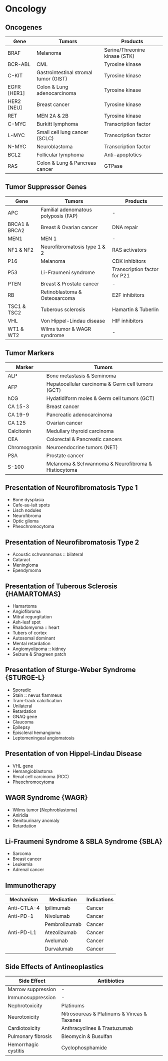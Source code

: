 # Oncology

## Oncogenes

|Gene|Tumors|Products|
|-|-|-|
|BRAF|Melanoma|Serine/Threonine kinase (STK)|
|BCR-ABL|CML|Tyrosine kinase|
|C-KIT|Gastrointestinal stromal tumor (GIST)|Tyrosine kinase|
|EGFR [HER1]|Colon & Lung adenocarcinoma|Tyrosine kinase|
|HER2 [NEU]|Breast cancer|Tyrosine kinase|
|RET|MEN 2A & 2B|Tyrosine kinase|
|C-MYC|Burkitt lymphoma|Transcription factor|
|L-MYC|Small cell lung cancer (SCLC)|Transcription factor|
|N-MYC|Neuroblastoma|Transcription factor|
|BCL2|Follicular lymphoma|Anti-apoptotics|
|RAS|Colon & Lung & Pancreas cancer|GTPase|

## Tumor Suppressor Genes

|Gene|Tumors|Products|
|-|-|-|
|APC|Familial adenomatous polyposis (FAP)|-|
|BRCA1 & BRCA2|Breast & Ovarian cancer|DNA repair|
|MEN1|MEN 1|-|
|NF1 & NF2|Neurofibromatosis type 1 & 2|RAS activators|
|P16|Melanoma|CDK inhibitors|
|P53|Li-Fraumeni syndrome|Transcription factor for P21|
|PTEN|Breast & Prostate cancer|-|
|RB|Retinoblastoma & Osteosarcoma|E2F inhibitors|
|TSC1 & TSC2|Tuberous sclerosis|Hamartin & Tuberlin|
|VHL|Von Hippel-Lindau disease|HIF inhibitors|
|WT1 & WT2|Wilms tumor & WAGR syndrome|-|

## Tumor Markers

|Marker|Tumors|
|-|-|
|ALP|Bone metastasis & Seminoma|
|AFP|Hepatocellular carcinoma & Germ cell tumors (GCT)|
|hCG|Hydatidiform moles & Germ cell tumors (GCT)|
|CA 15-3|Breast cancer|
|CA 19-9|Pancreatic adenocarcinoma|
|CA 125|Ovarian cancer|
|Calcitonin|Medullary thyroid carcinoma|
|CEA|Colorectal & Pancreatic cancers|
|Chromogranin|Neuroendocrine tumors (NET)|
|PSA|Prostate cancer|
|S-100|Melanoma & Schwannoma & Neurofibroma & Histiocytoma|

## Presentation of Neurofibromatosis Type 1

- Bone dysplasia
- Cafe-au-lait spots
- Lisch nodules
- Neurofibroma
- Optic glioma
- Pheochromocytoma

## Presentation of Neurofibromatosis Type 2

- Acoustic schwannomas :: bilateral
- Cataract
- Meningioma
- Ependymoma

## Presentation of Tuberous Sclerosis {HAMARTOMAS}

- Hamartoma
- Angiofibroma
- Mitral regurgitation
- Ash-leaf spot
- Rhabdomyoma :: heart
- Tubers of cortex
- Autosomal dominant
- Mental retardation
- Angiomyolipoma :: kidney
- Seizure & Shagreen patch

## Presentation of Sturge-Weber Syndrome {STURGE-L}

- Sporadic
- Stain :: nevus flammeus
- Tram-track calcification
- Unilateral
- Retardation
- GNAQ gene
- Glaucoma
- Epilepsy
- Episcleral hemangioma
- Leptomeningeal angiomatosis

## Presentation of von Hippel-Lindau Disease

- VHL gene
- Hemangioblastoma
- Renal cell carcinoma (RCC)
- Pheochromocytoma

## WAGR Syndrome {WAGR}

- Wilms tumor [Nephroblastoma]
- Aniridia
- Genitourinary anomaly
- Retardation

## Li-Fraumeni Syndrome & SBLA Syndrome {SBLA}

- Sarcoma
- Breast cancer
- Leukemia
- Adrenal cancer

## Immunotherapy

|Mechanism|Medication|Indications|
|-|-|-|
|Anti-CTLA-4|Ipilimumab|Cancer|
|Anti-PD-1|Nivolumab|Cancer|
||Pembrolizumab|Cancer|
|Anti-PD-L1|Atezolizumab|Cancer|
||Avelumab|Cancer|
||Durvalumab|Cancer|

## Side Effects of Antineoplastics

|Side Effect|Antibiotics|
|-|-|
|Marrow suppression|-|
|Immunosuppression|-|
|Nephrotoxicity|Platinums|
|Neurotoxicity|Nitrosoureas & Platinums & Vincas & Taxanes|
|Cardiotoxicity|Anthracyclines & Trastuzumab|
|Pulmonary fibrosis|Bleomycin & Busulfan|
|Hemorrhagic cystitis|Cyclophosphamide|
